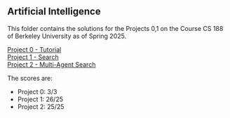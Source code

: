 ## Artificial Intelligence

This folder contains the solutions for the Projects 0,1 on the Course CS 188 of Berkeley University as of Spring 2025.

[Project 0 - Tutorial](https://inst.eecs.berkeley.edu/~cs188/sp25/projects/proj0/)<br>
[Project 1 - Search](https://inst.eecs.berkeley.edu/~cs188/sp25/projects/proj1/) <br>
[Project 2 - Multi-Agent Search](https://inst.eecs.berkeley.edu/~cs188/sp25/projects/proj2/)<br>

The scores are:
- Project 0: 3/3
- Project 1: 26/25
- Project 2: 25/25
